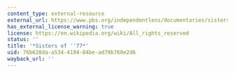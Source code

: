 ```yaml
---
content_type: external-resource
external_url: https://www.pbs.org/independentlens/documentaries/sistersof77/
has_external_license_warning: true
license: https://en.wikipedia.org/wiki/All_rights_reserved
status: ''
title: '*Sisters of ''77*'
uid: 76b628da-a534-4194-84be-ad79b760e2d6
wayback_url: ''
---
```

